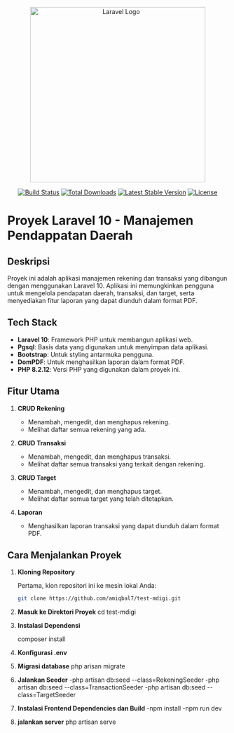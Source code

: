 <p align="center"><a href="https://laravel.com" target="_blank"><img src="https://raw.githubusercontent.com/laravel/art/master/logo-lockup/5%20SVG/2%20CMYK/1%20Full%20Color/laravel-logolockup-cmyk-red.svg" width="400" alt="Laravel Logo"></a></p>

<p align="center">
<a href="https://github.com/laravel/framework/actions"><img src="https://github.com/laravel/framework/workflows/tests/badge.svg" alt="Build Status"></a>
<a href="https://packagist.org/packages/laravel/framework"><img src="https://img.shields.io/packagist/dt/laravel/framework" alt="Total Downloads"></a>
<a href="https://packagist.org/packages/laravel/framework"><img src="https://img.shields.io/packagist/v/laravel/framework" alt="Latest Stable Version"></a>
<a href="https://packagist.org/packages/laravel/framework"><img src="https://img.shields.io/packagist/l/laravel/framework" alt="License"></a>
</p>

# Proyek Laravel 10 - Manajemen Pendappatan Daerah

## Deskripsi

Proyek ini adalah aplikasi manajemen rekening dan transaksi yang dibangun dengan menggunakan Laravel 10. Aplikasi ini memungkinkan pengguna untuk mengelola pendapatan daerah, transaksi, dan target, serta menyediakan fitur laporan yang dapat diunduh dalam format PDF.

## Tech Stack

-   **Laravel 10**: Framework PHP untuk membangun aplikasi web.
-   **Pgsql**: Basis data yang digunakan untuk menyimpan data aplikasi.
-   **Bootstrap**: Untuk styling antarmuka pengguna.
-   **DomPDF**: Untuk menghasilkan laporan dalam format PDF.
-   **PHP 8.2.12**: Versi PHP yang digunakan dalam proyek ini.

## Fitur Utama

1. **CRUD Rekening**

    - Menambah, mengedit, dan menghapus rekening.
    - Melihat daftar semua rekening yang ada.

2. **CRUD Transaksi**

    - Menambah, mengedit, dan menghapus transaksi.
    - Melihat daftar semua transaksi yang terkait dengan rekening.

3. **CRUD Target**

    - Menambah, mengedit, dan menghapus target.
    - Melihat daftar semua target yang telah ditetapkan.

4. **Laporan**
    - Menghasilkan laporan transaksi yang dapat diunduh dalam format PDF.

## Cara Menjalankan Proyek

1. **Kloning Repository**

    Pertama, klon repositori ini ke mesin lokal Anda:

    ```bash
    git clone https://github.com/amiqbal7/test-mdigi.git

    ```

2. **Masuk ke Direktori Proyek**
   cd test-mdigi

3. **Instalasi Dependensi**

    composer install

4. **Konfigurasi .env**

5. **Migrasi database**
   php arisan migrate

6. **Jalankan Seeder**
   -php artisan db:seed --class=RekeningSeeder
   -php artisan db:seed --class=TransactionSeeder
   -php artisan db:seed --class=TargetSeeder

7. **Instalasi Frontend Dependencies dan Build**
   -npm install
   -npm run dev

8. **jalankan server**
   php artisan serve
